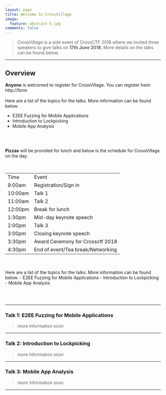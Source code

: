 ```yaml
---
layout: page
title: Welcome to CrossVillage
image:
  feature: abstract-5.jpg
comments: false
---
```



> CrossVillage is a side event of CrossCTF 2018 where we invited three speakers to give talks on **17th June 2018**. More details on the talks can be found below.

---

## Overview

**Anyone** is welcomed to register for CrossVillage. You can register here: http://form
<br/><br/>
Here are a list of the topics for the talks. More information can be found below.
- E2EE Fuzzing for Mobile Applications
- Introduction to Lockpicking
- Mobile App Analysis

<br/><br/>

**Pizzas** will be provided for lunch and below is the schedule for CrossVillage on the day.

<br/>

<table>
	<tr>
		<td>Time</td>
		<td>Event</td>
	</tr>
	<tr>
		<td>9:00am</td>
		<td>Registration/Sign in</td>
	</tr>
	<tr>
		<td>10:00am</td>
		<td>Talk 1</td>
	</tr>
	<tr>
		<td>11:00am</td>
		<td>Talk 2</td>
	</tr>
	<tr>
		<td>12:00pm</td>
		<td>Break for lunch</td>
	</tr>
	<tr>
		<td>1:30pm</td>
		<td>Mid-day keynote speech</td>
	</tr>
	<tr>
		<td>2:00pm</td>
		<td>Talk 3</td>
	</tr>
	<tr>
		<td>3:00pm</td>
		<td>Closing keynote speech</td>
	</tr>
	<tr>
		<td>3:30pm</td>
		<td>Award Ceremony for Crossctf 2018</td>
	</tr>
	<tr>
		<td>4:30pm</td>
		<td>End of event/Tea break/Networking</td>
	</tr>
</table>
<br/><br/>
Here are a list of the topics for the talks. More information can be found below.
- E2EE Fuzzing for Mobile Applications
- Introduction to Lockpicking
- Mobile App Analysis

<br><br>

---

### Talk 1: E2EE Fuzzing for Mobile Applications
> more information soon

---

### Talk 2: Introduction to Lockpicking
> more information soon

---

### Talk 3: Mobile App Analysis
> more information soon

---

